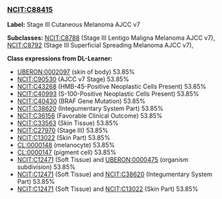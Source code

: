 
### [NCIT:C88415](http://purl.obolibrary.org/obo/NCIT_C88415)
**Label:** Stage III Cutaneous Melanoma AJCC v7

**Subclasses:** [NCIT:C8788](http://purl.obolibrary.org/obo/NCIT_C8788) (Stage III Lentigo Maligna Melanoma AJCC v7), [NCIT:C8792](http://purl.obolibrary.org/obo/NCIT_C8792) (Stage III Superficial Spreading Melanoma AJCC v7), 

**Class expressions from DL-Learner:**

- [UBERON:0002097](http://purl.obolibrary.org/obo/UBERON_0002097) (skin of body) 53.85%
- [NCIT:C90530](http://purl.obolibrary.org/obo/NCIT_C90530) (AJCC v7 Stage) 53.85%
- [NCIT:C43268](http://purl.obolibrary.org/obo/NCIT_C43268) (HMB-45-Positive Neoplastic Cells Present) 53.85%
- [NCIT:C40993](http://purl.obolibrary.org/obo/NCIT_C40993) (S-100-Positive Neoplastic Cells Present) 53.85%
- [NCIT:C40430](http://purl.obolibrary.org/obo/NCIT_C40430) (BRAF Gene Mutation) 53.85%
- [NCIT:C38620](http://purl.obolibrary.org/obo/NCIT_C38620) (Integumentary System Part) 53.85%
- [NCIT:C36156](http://purl.obolibrary.org/obo/NCIT_C36156) (Favorable Clinical Outcome) 53.85%
- [NCIT:C33563](http://purl.obolibrary.org/obo/NCIT_C33563) (Skin Tissue) 53.85%
- [NCIT:C27970](http://purl.obolibrary.org/obo/NCIT_C27970) (Stage III) 53.85%
- [NCIT:C13022](http://purl.obolibrary.org/obo/NCIT_C13022) (Skin Part) 53.85%
- [CL:0000148](http://purl.obolibrary.org/obo/CL_0000148) (melanocyte) 53.85%
- [CL:0000147](http://purl.obolibrary.org/obo/CL_0000147) (pigment cell) 53.85%
- [NCIT:C12471](http://purl.obolibrary.org/obo/NCIT_C12471) (Soft Tissue) and [UBERON:0000475](http://purl.obolibrary.org/obo/UBERON_0000475) (organism subdivision) 53.85%
- [NCIT:C12471](http://purl.obolibrary.org/obo/NCIT_C12471) (Soft Tissue) and [NCIT:C38620](http://purl.obolibrary.org/obo/NCIT_C38620) (Integumentary System Part) 53.85%
- [NCIT:C12471](http://purl.obolibrary.org/obo/NCIT_C12471) (Soft Tissue) and [NCIT:C13022](http://purl.obolibrary.org/obo/NCIT_C13022) (Skin Part) 53.85%


